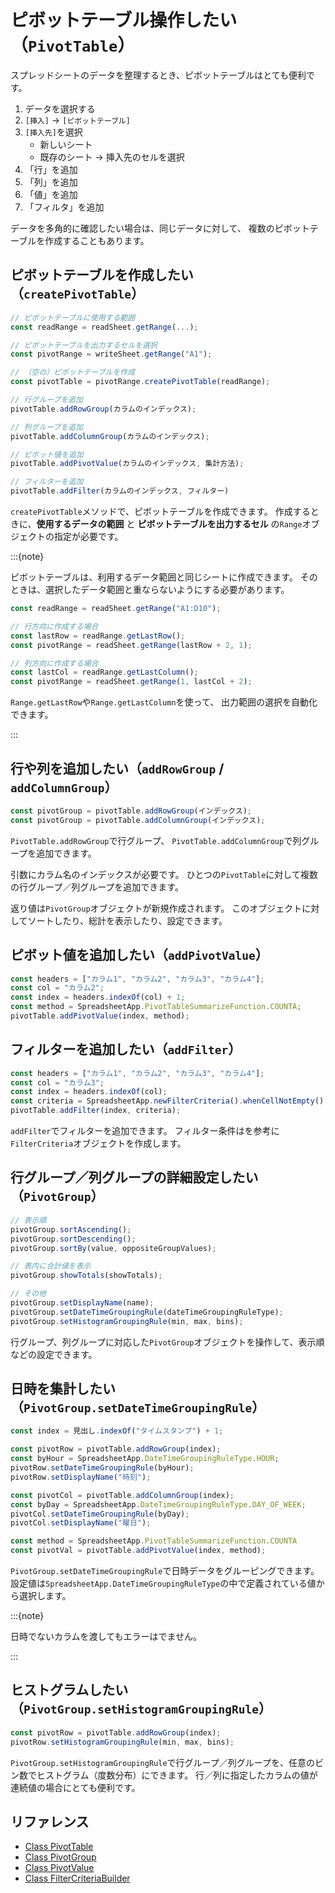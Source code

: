 # ピボットテーブル操作したい（`PivotTable`）

スプレッドシートのデータを整理するとき、ピボットテーブルはとても便利です。

1. データを選択する
2. `[挿入]` → `[ピボットテーブル]`
3. `[挿入先]`を選択
   - 新しいシート
   - 既存のシート → 挿入先のセルを選択
4. 「行」を追加
5. 「列」を追加
6. 「値」を追加
7. 「フィルタ」を追加

データを多角的に確認したい場合は、同じデータに対して、
複数のピボットテーブルを作成することもあります。

## ピボットテーブルを作成したい（`createPivotTable`）

```js
// ピボットテーブルに使用する範囲
const readRange = readSheet.getRange(...);

// ピボットテーブルを出力するセルを選択
const pivotRange = writeSheet.getRange("A1");

// （空の）ピボットテーブルを作成
const pivotTable = pivotRange.createPivotTable(readRange);

// 行グループを追加
pivotTable.addRowGroup(カラムのインデックス);

// 列グループを追加
pivotTable.addColumnGroup(カラムのインデックス);

// ピボット値を追加
pivotTable.addPivotValue(カラムのインデックス, 集計方法);

// フィルターを追加
pivotTable.addFilter(カラムのインデックス, フィルター)
```

`createPivotTable`メソッドで、ピボットテーブルを作成できます。
作成するときに、**使用するデータの範囲** と **ピボットテーブルを出力するセル** の`Range`オブジェクトの指定が必要です。

:::{note}

ピボットテーブルは、利用するデータ範囲と同じシートに作成できます。
そのときは、選択したデータ範囲と重ならないようにする必要があります。

```js
const readRange = readSheet.getRange("A1:D10");

// 行方向に作成する場合
const lastRow = readRange.getLastRow();
const pivotRange = readSheet.getRange(lastRow + 2, 1);

// 列方向に作成する場合
const lastCol = readRange.getLastColumn();
const pivotRange = readSheet.getRange(1, lastCol + 2);
```

`Range.getLastRow`や`Range.getLastColumn`を使って、
出力範囲の選択を自動化できます。

:::

## 行や列を追加したい（`addRowGroup` / `addColumnGroup`）

```js
const pivotGroup = pivotTable.addRowGroup(インデックス);
const pivotGroup = pivotTable.addColumnGroup(インデックス);
```

`PivotTable.addRowGroup`で行グループ、
`PivotTable.addColumnGroup`で列グループを追加できます。

引数にカラム名のインデックスが必要です。
ひとつの`PivotTable`に対して複数の行グループ／列グループを追加できます。

返り値は`PivotGroup`オブジェクトが新規作成されます。
このオブジェクトに対してソートしたり、総計を表示したり、設定できます。

## ピボット値を追加したい（`addPivotValue`）

```js
const headers = ["カラム1", "カラム2", "カラム3", "カラム4"];
const col = "カラム2";
const index = headers.indexOf(col) + 1;
const method = SpreadsheetApp.PivotTableSummarizeFunction.COUNTA;
pivotTable.addPivotValue(index, method);
```

## フィルターを追加したい（`addFilter`）

```js
const headers = ["カラム1", "カラム2", "カラム3", "カラム4"];
const col = "カラム3";
const index = headers.indexOf(col);
const criteria = SpreadsheetApp.newFilterCriteria().whenCellNotEmpty().build();
pivotTable.addFilter(index, criteria);
```

`addFilter`でフィルターを追加できます。
フィルター条件は[](./gas-spreadsheet-filter.md)を参考に`FilterCriteria`オブジェクトを作成します。

## 行グループ／列グループの詳細設定したい（`PivotGroup`）

```js
// 表示順
pivotGroup.sortAscending();
pivotGroup.sortDescending();
pivotGroup.sortBy(value, oppositeGroupValues);

// 表内に合計値を表示
pivotGroup.showTotals(showTotals);

// その他
pivotGroup.setDisplayName(name);
pivotGroup.setDateTimeGroupingRule(dateTimeGroupingRuleType);
pivotGroup.setHistogramGroupingRule(min, max, bins);
```

行グループ、列グループに対応した`PivotGroup`オブジェクトを操作して、表示順などの設定できます。

## 日時を集計したい（`PivotGroup.setDateTimeGroupingRule`）

```js
const index = 見出し.indexOf("タイムスタンプ") + 1;

const pivotRow = pivotTable.addRowGroup(index);
const byHour = SpreadsheetApp.DateTimeGroupingRuleType.HOUR;
pivotRow.setDateTimeGroupingRule(byHour);
pivotRow.setDisplayName("時刻");

const pivotCol = pivotTable.addColumnGroup(index);
const byDay = SpreadsheetApp.DateTimeGroupingRuleType.DAY_OF_WEEK;
pivotCol.setDateTimeGroupingRule(byDay);
pivotCol.setDisplayName("曜日");

const method = SpreadsheetApp.PivotTableSummarizeFunction.COUNTA
const pivotVal = pivotTable.addPivotValue(index, method);
```

`PivotGroup.setDateTimeGroupingRule`で日時データをグルーピングできます。
設定値は`SpreadsheetApp.DateTimeGroupingRuleType`の中で定義されている値から選択します。

:::{note}

日時でないカラムを渡してもエラーはでません。

:::

## ヒストグラムしたい（`PivotGroup.setHistogramGroupingRule`）

```js
const pivotRow = pivotTable.addRowGroup(index);
pivotRow.setHistogramGroupingRule(min, max, bins);
```

`PivotGroup.setHistogramGroupingRule`で行グループ／列グループを、任意のビン数でヒストグラム（度数分布）にできます。
行／列に指定したカラムの値が連続値の場合にとても便利です。

## リファレンス

- [Class PivotTable](https://developers.google.com/apps-script/reference/spreadsheet/pivot-table)
- [Class PivotGroup](https://developers.google.com/apps-script/reference/spreadsheet/pivot-group)
- [Class PivotValue](https://developers.google.com/apps-script/reference/spreadsheet/pivot-value)
- [Class FilterCriteriaBuilder](https://developers.google.com/apps-script/reference/spreadsheet/filter-criteria-builder)
